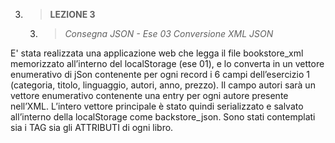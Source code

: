 3. > **LEZIONE 3**
     3. > *Consegna JSON - Ese 03 Conversione XML JSON*
     
E' stata realizzata una applicazione web che legga il file bookstore_xml memorizzato all’interno del localStorage (ese 01), e lo converta in un vettore enumerativo 
di jSon contenente per ogni record i 6 campi dell’esercizio 1 (categoria, titolo, linguaggio, autori, anno, prezzo).
Il campo autori sarà un vettore enumerativo contenente una entry per ogni autore presente nell’XML.
L’intero vettore principale è stato quindi serializzato e salvato all’interno della localStorage come backstore_json. Sono stati contemplati sia i TAG sia gli ATTRIBUTI
di ogni libro.
